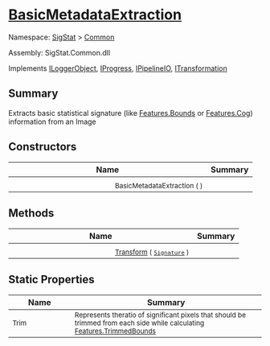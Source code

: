 # [BasicMetadataExtraction](./BasicMetadataExtraction.md)

Namespace: [SigStat]() > [Common](./README.md)

Assembly: SigStat.Common.dll

Implements [ILoggerObject](./ILoggerObject.md), [IProgress](./Helpers/IProgress.md), [IPipelineIO](./Pipeline/IPipelineIO.md), [ITransformation](./ITransformation.md)

## Summary
Extracts basic statistical signature (like [Features.Bounds](https://github.com/hargitomi97/sigstat/blob/master/docs/md/SigStat/Common/Features.md) or [Features.Cog](https://github.com/hargitomi97/sigstat/blob/master/docs/md/SigStat/Common/Features.md)) information from an Image

## Constructors

| Name | Summary | 
| --- | --- | 
| <img width=200/> <sub>BasicMetadataExtraction (  )</sub>| <sub></sub>| <br>


## Methods

| Name | Summary | 
| --- | --- | 
| <img width=200/> <sub>[Transform](./Methods/BasicMetadataExtraction-100663456.md) ( [`Signature`](./Signature.md) )</sub>| <sub></sub>| <br>


## Static Properties

| Name | Summary | 
| --- | --- | 
| <img width=200/> <sub>Trim</sub>| <sub>Represents theratio of significant pixels that should be trimmed  from each side while calculating [Features.TrimmedBounds](https://github.com/hargitomi97/sigstat/blob/master/docs/md/SigStat/Common/Features.md)</sub>| <br>


